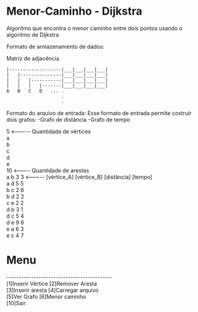# Menor-Caminho - Dijkstra
Algoritmo que encontra o menor caminho entre dois pontos usando o algoritmo de Dijkstra

Formato de armazenamento de dados:

Matriz de adjacência

    |-------------------|___|___|___|___|
    |   |---------------|___|___|___|___|
    |   |   |-----------|___|___|___|___|
    |   |   |   |-------|___|___|___|___|
    A   B   C   D   ... .
                        .
                        . 
   


Formato do arquivo de entrada:
Esse formato de entrada permite costruir dois grafos:
-Grafo de distância
-Grafo de tempo

5 <----- Quantidade de vértices<br>
a<br>
b<br>
c<br>
d<br>
e<br>
10 <---- Quantidade de arestas<br>
a b 3 3 <----- [vértice_A] [vértice_B] [distância] [tempo]<br>
a d 5 5<br>
b c 2 6<br>
b d 2 2<br>
c e 2 2<br>
d b 3 1<br>
d c 5 4<br>
d e 9 6<br>
e a 6 3<br>
e c 4 7<br>


<h1>Menu</h1>
-------------------------------------------<br>
[1]Inserir Vértice<t>      [2]Remover Aresta<br>
[3]Inserir aresta       [4]Carregar arquivo<br>
[5]Ver Grafo            [6]Menor caminho<br>
[10]Sair
